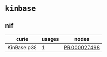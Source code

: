 # `kinbase`

## nif

| curie       |   usages | nodes                                                       |
|-------------|----------|-------------------------------------------------------------|
| KinBase:p38 |        1 | [PR:000027498](http://purl.obolibrary.org/obo/PR_000027498) |

